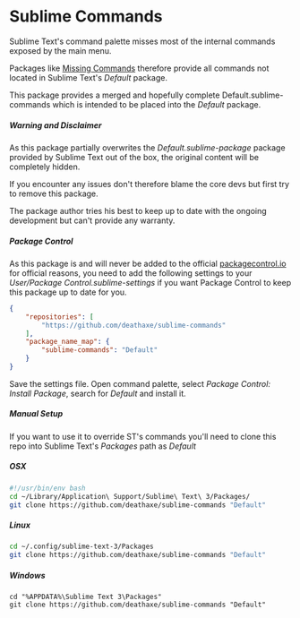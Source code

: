 # Sublime Commands

Sublime Text's command palette misses most of the internal commands exposed by the main menu.

Packages like [Missing Commands](https://github.com/fjl/Sublime-Missing-Palette-Commands) therefore provide all commands not located in Sublime Text's _Default_ package.

This package provides a merged and hopefully complete Default.sublime-commands which is intended to be placed into the _Default_ package.


##### Warning and Disclaimer

As this package partially overwrites the _Default.sublime-package_ package provided by Sublime Text out of the box, the original content will be completely hidden.

If you encounter any issues don't therefore blame the core devs but first try to remove this package.

The package author tries his best to keep up to date with the ongoing development but can't provide any warranty.


##### Package Control

As this package is and will never be added to the official [packagecontrol.io](https://packagecontrol.io/) for official reasons, you need to add the following settings to your _User/Package Control.sublime-settings_ if you want Package Control to keep this package up to date for you.

```json
{
    "repositories": [
        "https://github.com/deathaxe/sublime-commands"
    ],
    "package_name_map": {
        "sublime-commands": "Default"
    }
}
```

Save the settings file.
Open command palette, select _Package Control: Install Package_, search for _Default_ and install it.

##### Manual Setup

If you want to use it to override ST's commands you'll need to clone this repo into Sublime Text's _Packages_ path as _Default_

##### OSX

```sh
#!/usr/bin/env bash
cd ~/Library/Application\ Support/Sublime\ Text\ 3/Packages/
git clone https://github.com/deathaxe/sublime-commands "Default"
```


##### Linux

```sh
cd ~/.config/sublime-text-3/Packages
git clone https://github.com/deathaxe/sublime-commands "Default"
```


##### Windows

```dos
cd "%APPDATA%\Sublime Text 3\Packages"
git clone https://github.com/deathaxe/sublime-commands "Default"
```
